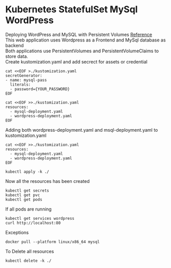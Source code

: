 # Kubernetes StatefulSet MySql WordPress
Deploying WordPress and MySQL with Persistent Volumes [Reference](https://kubernetes.io/docs/tutorials/stateful-application/mysql-wordpress-persistent-volume/) <br>
This web application uses Wordpress as a Frontend and MySql database as backend<br>
Both applications use PersistentVolumes and PersistentVolumeClaims to store data.<br>
Create kustomization.yaml and add secrect for assets or credential 
```
cat <<EOF >./kustomization.yaml
secretGenerator:
- name: mysql-pass
  literals:
  - password={YOUR_PASSWORD}
EOF
```
```
cat <<EOF >>./kustomization.yaml
resources:
  - mysql-deployment.yaml
  - wordpress-deployment.yaml
EOF
```
Adding both wordpress-deployment.yaml and msql-deployment.yaml to kustomization.yaml
```
cat <<EOF >>./kustomization.yaml
resources:
  - mysql-deployment.yaml
  - wordpress-deployment.yaml
EOF
```
```
kubectl apply -k ./
```
Now all the resources has been created
```
kubectl get secrets
kubectl get pvc
kubectl get pods
``` 
If all pods are running
```
kubectl get services wordpress
curl http://localhost:80
```
Exceptions
```
docker pull --platform linux/x86_64 mysql
```
To Delete all resources 
```
kubectl delete -k ./
```